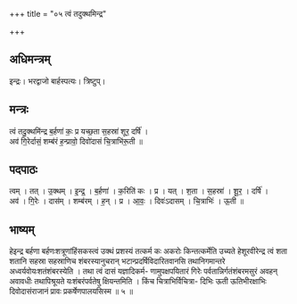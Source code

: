 +++
title = "०५ त्वं तदुक्थमिन्द्र"

+++
## अधिमन्त्रम्
इन्द्रः। भरद्वाजो बार्हस्पत्यः। त्रिष्टुप्।

## मन्त्रः
त्वं तदु॒क्थमि॑न्द्र ब॒र्हणा॑ कः॒ प्र यच्छ॒ता स॒हस्रा॑ शूर॒ दर्षि॑ ।  
अव॑ गि॒रेर्दासं॒ शम्ब॑रं ह॒न्प्रावो॒ दिवो॑दासं चि॒त्राभि॑रू॒ती ॥

## पदपाठः
त्वम् । तत् । उ॒क्थम् । इ॒न्द्र॒ । ब॒र्हणा॑ । क॒रिति॑ कः । प्र । यत् । श॒ता । स॒हस्रा॑ । शू॒र॒ । दर्षि॑ ।  
अव॑ । गि॒रेः । दास॑म् । शम्ब॑रम् । ह॒न् । प्र । आ॒वः॒ । दिवः॑ऽदासम् । चि॒त्राभिः॑ । ऊ॒ती ॥

## भाष्यम्
हेइन्द्र बर्हणा बर्हणःशत्रूणांहिंसकस्त्वं उक्थं प्रशस्यं तत्कर्म कः अकरोः किन्तत्कर्मेति उच्यते हेशूरवीरेन्द्र त्वं शता शतानि सहस्रा सहस्राणिच शंबरस्यानुचरान् भटान्प्रदर्षिविदारितवानसि तथानिगमान्तरे अध्वर्यवोयःशतंशंबरस्येति । तथा त्वं दासं यज्ञादिकर्म- णामुपक्षपयितारं गिरेः पर्वतान्निर्गतंशंबरमसुरं अवहन् अवावधीः तथापिश्रूयते यःशंबरंपर्वतेषु क्षियन्तमिति । किंच चित्राभिर्विचित्रा- दिभिः ऊती ऊतिभीरक्षाभिः दिवोदासंराजानं प्रावः प्रकर्षेणपालयसिस्म ॥ ५ ॥